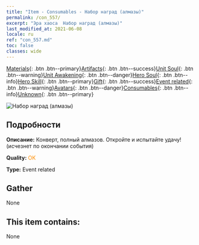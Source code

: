 ```yaml
---
title: "Item - Consumables - Набор наград (алмазы)"
permalink: /con_557/
excerpt: "Эра хаоса  Набор наград (алмазы)"
last_modified_at: 2021-06-08
locale: ru
ref: "con_557.md"
toc: false
classes: wide
---
```

 [Materials](/ItemsRU/){: .btn .btn--primary}[Artifacts](/ItemsRU/Artifacts/){: .btn .btn--success}[Unit Soul](/ItemsRU/UnitSoul/){: .btn .btn--warning}[Unit Awakening](/ItemsRU/UnitAwakening/){: .btn .btn--danger}[Hero Soul](/ItemsRU/HeroSoul/){: .btn .btn--info}[Hero Skill](/ItemsRU/HeroSkill/){: .btn .btn--primary}[Gift](/ItemsRU/Gift/){: .btn .btn--success}[Event related](/ItemsRU/Events/){: .btn .btn--warning}[Avatars](/ItemsRU/Avatars/){: .btn .btn--danger}[Consumables](/ItemsRU/Consumables/){: .btn .btn--info}[Unknown](/ItemsRU/Unknown/){: .btn .btn--primary}

 ![Набор наград (алмазы)](/images/t/i_10043_redpacket.png)

## Подробности
 **Описание:** Конверт, полный алмазов. Откройте и испытайте удачу! (исчезнет по окончании события)

 **Quality:** <span style="color: #FF8C00">OK</span>

 **Type:** Event related

## Gather

  None

## This item contains:

  None

